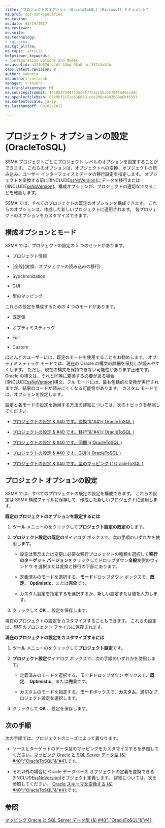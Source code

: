 ```yaml
---
title: "プロジェクトのオプション (OracleToSQL) |Microsoft ドキュメント"
ms.prod: sql-non-specified
ms.custom: 
ms.date: 01/19/2017
ms.reviewer: 
ms.suite: 
ms.technology:
- sql-ssma
ms.tgt_pltfrm: 
ms.topic: article
helpviewer_keywords:
- Configuration Options and Modes
ms.assetid: a324d07d-cfdf-43bd-98a0-acf332c5a4db
caps.latest.revision: 8
author: sabotta
ms.author: carlasab
manager: v-thobro
ms.translationtype: MT
ms.sourcegitcommit: 1419847dd47435cef775a2c55c0578ff4406cddc
ms.openlocfilehash: 81c9bf1571e6368391cda206c4902b88a6bf6583
ms.contentlocale: ja-jp
ms.lasthandoff: 08/02/2017

---
```

# <a name="setting-project-options-oracletosql"></a>プロジェクト オプションの設定 (OracleToSQL)
SSMA プロジェクトごとにプロジェクト レベルのオプションを設定することができます。 これらのオプションは、オブジェクトへの変換、オブジェクトの読み込み、ユーザー インターフェイスとデータの移行設定を指定します。 オブジェクトを変換する前に[!INCLUDE[ssNoVersion](../../includes/ssnoversion_md.md)]にデータを移行または[!INCLUDE[ssNoVersion](../../includes/ssnoversion_md.md)]、構成オプションが、プロジェクトの適切なであることを確認します。  
  
SSMA では、すべてのプロジェクトの既定のオプションを構成できます。 これらのオプションは、作成した新しいプロジェクトに適用されます。 各プロジェクトのオプションをカスタマイズできます。  
  
## <a name="configuration-options-and-modes"></a>構成オプションとモード  
SSMA では、プロジェクトの設定の 5 つのセットがあります。  
  
-   プロジェクト情報  
  
-   [全般]\(変換、オブジェクトの読み込みの移行)  
  
-   Synchronization  
  
-   GUI  
  
-   型のマッピング  
  
これらの設定を構成するための 4 つのモードがあります。  
  
-   既定値  
  
-   オプティミスティック  
  
-   Full  
  
-   Custom  
  
ほとんどのユーザーには、既定のモードを使用することをお勧めします。 オプティミスティック モードでは、現在の Oracle の構文の詳細を保持しが読みやすくします。 ただし、現在の構文を保持できない可能性があります正確です。 Oracle の構文は、それと同等に変換する必要がある場合[!INCLUDE[ssNoVersion](../../includes/ssnoversion_md.md)]構文、フル モードには、最も包括的な変換が実行されますが、結果のコードが読みにくくなる可能性があります。 カスタム モードでは、オプションを設定します。  
  
設定と各モードの設定を適用する方法の詳細については、次のトピックを参照してください。  
  
-   [プロジェクトの設定 & #40 です。変換"&"#41;&#40; OracleToSQL &#41;](../../ssma/oracle/project-settings-conversion-oracletosql.md)  
  
-   [プロジェクトの設定 & #40 です。移行"&"#41;&#40; OracleToSQL &#41;](../../ssma/oracle/project-settings-migration-oracletosql.md)  
  
-   [プロジェクトの設定 & #40 です。同期 &#41;&#40; OracleToSQL &#41;](../../ssma/oracle/project-settings-synchronization-oracletosql.md)  
  
-   [プロジェクトの設定 & #40 です。GUI &#41;&#40; OracleToSQL &#41;](../../ssma/oracle/project-settings-gui-oracletosql.md)  
  
-   [プロジェクトの設定 & #40 です。型のマッピング &#41;&#40; OracleToSQL &#41;](../../ssma/oracle/project-settings-type-mapping-oracletosql.md)  
  
## <a name="setting-project-options"></a>プロジェクト オプションの設定  
SSMA では、すべてのプロジェクトの既定の設定を構成できます。 これらの設定は SSMA 構成ファイルに保存して、作成した新しいプロジェクトに適用します。  
  
**既定のプロジェクトのオプションを設定するには**  
  
1.  **ツール** メニューのをクリックして**プロジェクト設定の既定の**します。  
  
2.  **プロジェクト設定の既定の**ダイアログ ボックスで、次の手順のいずれかを使用します。  
  
    -   設定は表示または変更に必要な移行プロジェクトの種類を選択して**移行のターゲット バージョン**をクリックしてドロップダウン**全般**左側のウィンドウ を選択または変換と移行の下部にあります。  
  
    -   定義済みのモードを選択する、**モード**ドロップダウン ボックスで、**既定**、 **Optimistic**、または**完全**です。  
  
    -   カスタム設定を指定するを選択するか、新しい設定または値を入力します。  
  
3.  クリックして **OK** 、設定を保存します。  
  
現在のプロジェクトの設定をカスタマイズすることもできます。 これらの設定は、現在のプロジェクト ファイルに保存されます。  
  
**現在のプロジェクトの設定をカスタマイズするには**  
  
1.  **ツール** メニューのをクリックして**プロジェクト設定**です。  
  
2.  **プロジェクト設定**ダイアログ ボックスで、次の手順のいずれかを使用します。  
  
    -   定義済みのモードを選択する、**モード**ドロップダウン ボックスで、**既定**、 **Optimistic**、または**完全**です。  
  
    -   カスタムのモードを指定する、**モード**ボックスで、**カスタム**、適切なプロジェクト設定を選択します。  
  
3.  クリックして **OK** 、設定を保存します。  
  
## <a name="next-steps"></a>次の手順  
次の手順では、プロジェクトのニーズによって異なります。  
  
-   ソースとターゲットのデータ型のマッピングをカスタマイズするを参照してください。[マッピング Oracle と SQL Server データ型 (&) #40";"OracleToSQL"&"#41;](../../ssma/oracle/mapping-oracle-and-sql-server-data-types-oracletosql.md)です。  
  
-   それ以外の場合に Oracle データベース オブジェクトの定義を変換できる[!INCLUDE[ssNoVersion](../../includes/ssnoversion_md.md)]オブジェクト定義します。 詳細については、次を参照してください。 [Oracle スキーマを変換する (&) #40";"OracleToSQL"&"#41;](../../ssma/oracle/converting-oracle-schemas-oracletosql.md)です。  
  
## <a name="see-also"></a>参照  
[マッピング Oracle と SQL Server データ型 (&) #40";"OracleToSQL"&"#41;](../../ssma/oracle/mapping-oracle-and-sql-server-data-types-oracletosql.md)  
  

